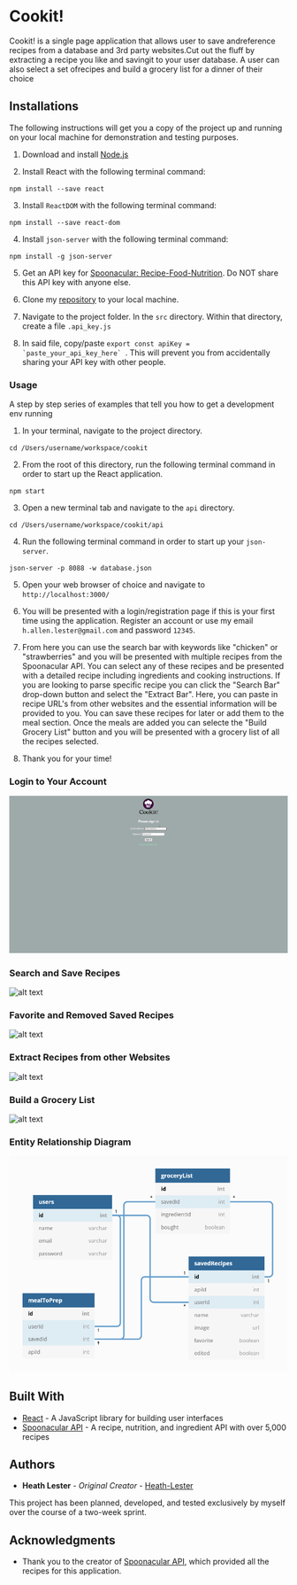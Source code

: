 # Cookit!

Cookit! is a single page application that allows user to save andreference recipes from a database and 3rd party websites.Cut out the fluff by extracting a recipe you like and savingit to your user database. A user can also select a set ofrecipes and build a grocery list for a dinner of their choice

## Installations

The following instructions will get you a copy of the project up and running on your local machine for demonstration and testing purposes.

1. Download and install [Node.js](https://nodejs.org/en/)

2. Install React with the following terminal command:
```
npm install --save react
```

3. Install ```ReactDOM``` with the following terminal command:
```
npm install --save react-dom
```

4. Install ```json-server``` with the following terminal command:
```
npm install -g json-server
```

5. Get an API key for [Spoonacular: Recipe-Food-Nutrition](https://rapidapi.com/spoonacular/api/recipe-food-nutrition/details//). Do NOT share this API key with anyone else.

6. Clone my [repository](https://github.com/Heath-Lester/cookit) to your local machine.

7. Navigate to the project folder. In the ```src``` directory. Within that directory, create a file ```.api_key.js```

8. In said file, copy/paste ```export const apiKey = `paste_your_api_key_here` ```. This will prevent you from accidentally sharing your API key with other people.


### Usage

A step by step series of examples that tell you how to get a development env running

1. In your terminal, navigate to the project directory. 

```
cd /Users/username/workspace/cookit
```

2. From the root of this directory, run the following terminal command in order to start up the React application.

```
npm start
```

3. Open a new terminal tab and navigate to the ```api``` directory.

```
cd /Users/username/workspace/cookit/api
```

4. Run the following terminal command in order to start up your ```json-server```.

```
json-server -p 8088 -w database.json
```

5. Open your web browser of choice and navigate to ```http://localhost:3000/```

6. You will be presented with a login/registration page if this is your first time using the application. Register an account or use my email ```h.allen.lester@gmail.com``` and password ```12345```.

7. From here you can use the search bar with keywords like "chicken" or "strawberries" and you will be presented with multiple recipes from the Spoonacular API. You can select any of these recipes and be presented with a detailed recipe including ingredients and cooking instructions. If you are looking to parse specific recipe you can click the "Search Bar" drop-down button and select the "Extract Bar". Here, you can paste in recipe URL's from other websites and the essential information will be provided to you. You can save these recipes for later or add them to the meal section. Once the meals are added you can selecte the "Build Grocery List" button and you will be presented with a grocery list of all the recipes selected. 

8. Thank you for your time!


### Login to Your Account
![alt text](https://github.com/Heath-Lester/cookit/blob/main/src/images/login.gif?raw=true)

### Search and Save Recipes
![alt text](https://github.com/Heath-Lester/cookit/blob/main/src/images/search_and_save.gif?raw=true)

### Favorite and Removed Saved Recipes
![alt text](https://github.com/Heath-Lester/cookit/blob/main/src/images/edit_and_delete.gif?raw=true)

### Extract Recipes from other Websites
![alt text](https://github.com/Heath-Lester/cookit/blob/main/src/images/extract_and_save.gif?raw=true)

### Build a Grocery List
![alt text](https://github.com/Heath-Lester/cookit/blob/main/src/images/grocery_list.gif?raw=true)

### Entity Relationship Diagram
![alt text](https://github.com/Heath-Lester/cookit/blob/main/src/images/cookit_erd.png?raw=true)


## Built With

* [React](https://reactjs.org/) - A JavaScript library for building user interfaces
* [Spoonacular API](https://spoonacular.com/food-api//) - A recipe, nutrition, and ingredient API with over 5,000 recipes

## Authors

* **Heath Lester** - *Original Creator* - [Heath-Lester](https://github.com/Heath-Lester)

This project has been planned, developed, and tested exclusively by myself over the course of a two-week sprint.

## Acknowledgments

* Thank you to the creator of [Spoonacular API](https://rapidapi.com/spoonacular/api/recipe-food-nutrition/details//), which provided all the recipes for this application.
